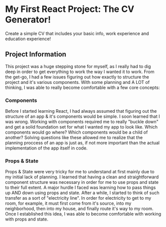 # My First React Project: The CV Generator!

Create a simple CV that includes your basic info, work experience and education experience!

## Project Information

This project was a huge stepping stone for myself, as I really had to dig deep in order to get everything to work the way
I wanted it to work. From the get-go, I had a few issues figuring out how exactly to structure the project and it's various components. With some planning and A LOT of thinking, I was able to really become comfortable with a few core concepts:

### Components

Before I started learning React, I had always assumed that figuring out the structure of an app & it's components would be simple.
I soon learned that I was wrong. Working with components required me to really "buckle down" and get a solid foundation set for what I wanted my app to look like. Which components would go where?  Which components would be a child of another? Solving questions like these allowed me to realize that the planning proccess of an app is just as, if not more important than the actual implementation of the app itself in code.

### Props & State

Props & State were very tricky for me to understand at first mainly due to my initial lack of planning. I learned that having a clean and straightforward component structure was necessary in order for me to use props and state to their full extent. A major hurdle I faced was learning how to pass things up AND down using props and state. After a while, I started to think of such transfer as a sort of "electricity line". In order for electricity to get to my room, for example, it must first come from it's source, into my neighborhood, then into my house, and finally route it's way to my room. Once I established this idea, I was able to become comfortable with working with props and state. 